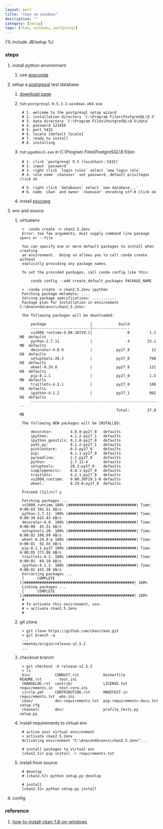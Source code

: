 ```yaml
---
layout: post
title: "ckan on windows"
description: ""
category: [setup]
tags: [ckan, windows, postgresql]
---
```

{% include JB/setup %}


### steps

1. install python environment

    1. use [anaconda](https://docs.continuum.io/)

1. setup a [postgresql](http://www.postgresql.org/) test database

    1. [download page](http://www.enterprisedb.com/products-services-training/pgdownload#windows)

    1. run `postgresql-9.5.1-1-windows-x64.exe`

            # 1. welcome to the postgresql setup wizard
            # 2. installation directory `C:\Program Files\PostgreSQL\9.5`
            # 3. data directory `C:\Program Files\PostgreSQL\9.5\data`
            # 4. password 123456
            # 5. port 5432
            # 6. locale [default locale]
            # 7. ready to install
            # 8. installing

    1. run `pgadmin3.exe` in C:\Program Files\PostgreSQL\9.5\bin

            # 1. click `postgresql 9.5 (localhost：5432)`
            # 2. input `password`
            # 3. right click `login rules` select `new login role`
            # 4. role name `ckanuser` set password, default privileges click ok

            # 5. right click `databases` select `new database...`
            # 6. name `ckan` and owner `ckanuser` encoding utf-8 click ok

    1. install [psycopg](http://www.stickpeople.com/projects/python/win-psycopg/2.6.1/psycopg2-2.6.1.win-amd64-py2.7-pg9.4.4-release.exe)

1. env and source

    1. virtualenv

            >  conda create -n ckan2.5.2env
            Error: too few arguments, must supply command line package specs or --file

            You can specify one or more default packages to install when creating
            an environment.  Doing so allows you to call conda create without
            explicitly providing any package names.

            To set the provided packages, call conda config like this:

                conda config --add create_default_packages PACKAGE_NAME

            >  conda create -n ckan2.5.2env ipython
            Fetching package metadata: ....
            Solving package specifications: ...........
            Package plan for installation in environment C:\Anaconda\envs\ckan2.5.2env:

            The following packages will be downloaded:

                package                    |            build
                ---------------------------|-----------------
                vs2008_runtime-9.00.30729.1|                0         1.1 MB  defaults
                python-2.7.11              |                4        23.1 MB  defaults
                decorator-4.0.9            |           py27_0          12 KB  defaults
                setuptools-20.3            |           py27_0         760 KB  defaults
                wheel-0.29.0               |           py27_0         121 KB  defaults
                pip-8.1.1                  |           py27_0         1.5 MB  defaults
                traitlets-4.2.1            |           py27_0         108 KB  defaults
                ipython-4.1.2              |           py27_1         982 KB  defaults
                ------------------------------------------------------------
                                                       Total:        27.8 MB

            The following NEW packages will be INSTALLED:

                decorator:        4.0.9-py27_0   defaults
                ipython:          4.1.2-py27_1   defaults
                ipython_genutils: 0.1.0-py27_0   defaults
                path.py:          8.1.2-py27_1   defaults
                pickleshare:      0.5-py27_0     defaults
                pip:              8.1.1-py27_0   defaults
                pyreadline:       2.1-py27_0     defaults
                python:           2.7.11-4       defaults
                setuptools:       20.3-py27_0    defaults
                simplegeneric:    0.8.1-py27_0   defaults
                traitlets:        4.2.1-py27_0   defaults
                vs2008_runtime:   9.00.30729.1-0 defaults
                wheel:            0.29.0-py27_0  defaults

            Proceed ([y]/n)? y

            Fetching packages ...
            vs2008_runtime 100% |###############################| Time: 0:00:03 391.51 kB/s
            python-2.7.11- 100% |###############################| Time: 0:00:39 615.83 kB/s
            decorator-4.0. 100% |###############################| Time: 0:00:00  45.51 kB/s
            setuptools-20. 100% |###############################| Time: 0:00:02 286.69 kB/s
            wheel-0.29.0-p 100% |###############################| Time: 0:00:01  92.55 kB/s
            pip-8.1.1-py27 100% |###############################| Time: 0:00:05 273.88 kB/s
            traitlets-4.2. 100% |###############################| Time: 0:00:01  69.10 kB/s
            ipython-4.1.2- 100% |###############################| Time: 0:00:02 415.38 kB/s
            Extracting packages ...
            [      COMPLETE      ]|##################################################| 100%
            Linking packages ...
            [      COMPLETE      ]|##################################################| 100%
            #
            # To activate this environment, use:
            # > activate ckan2.5.2env
            #

    1. git clone

            > git clone https://github.com/ckan/ckan.git
            > git branch -a
            ...
            remotes/origin/release-v2.5.2
            ...

    1. checkout branch

            > git checkout -b release-v2.5.2
            > ls
            bin/           CONDUCT.rst           Dockerfile                 README.rst        test.ini
            CHANGELOG.rst  contrib/              LICENSE.txt                requirements.in   test-core.ini
            circle.yml     CONTRIBUTING.rst      MANIFEST.in                requirements.txt  who.ini
            ckan/          dev-requirements.txt  pip-requirements-docs.txt  setup.cfg
            ckanext/       doc/                  profile_tests.py           setup.py

    1. install requirements to virtual env

            # active your virtual environment
            > activate ckan2.5.2env
            Activating environment "C:\Anaconda\envs\ckan2.5.2env"...

            # install packages to virtual env
            [ckan2.5]> pip install -r requirements.txt

    1. install from source

            # develop
            # [ckan2.5]> python setup.py develop

            # install
            [ckan2.5]> python setup.py install

1. config

### reference

1. [how-to-install-ckan-1.8-on-windows](https://github.com/ckan/ckan/wiki/How-to-Install-CKAN-1.8-on-Windows)